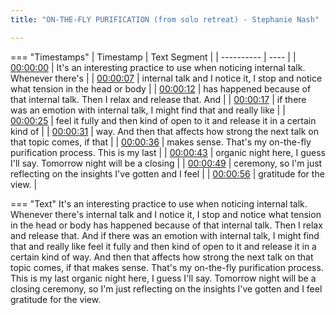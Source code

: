 ```yaml
---
title: "ON-THE-FLY PURIFICATION (from solo retreat) - Stephanie Nash"

---
```

=== "Timestamps"
    | Timestamp | Text Segment |
    | ---------- | ----  |
    | [00:00:00](https://www.youtube.com/watch?v=yAZelaVxAXQ&t=0) |  It's an interesting practice to use when noticing internal talk. Whenever there's |
    | [00:00:07](https://www.youtube.com/watch?v=yAZelaVxAXQ&t=7) |  internal talk and I notice it, I stop and notice what tension in the head or body |
    | [00:00:12](https://www.youtube.com/watch?v=yAZelaVxAXQ&t=12) |  has happened because of that internal talk. Then I relax and release that. And |
    | [00:00:17](https://www.youtube.com/watch?v=yAZelaVxAXQ&t=17) |  if there was an emotion with internal talk, I might find that and really like |
    | [00:00:25](https://www.youtube.com/watch?v=yAZelaVxAXQ&t=25) |  feel it fully and then kind of open to it and release it in a certain kind of |
    | [00:00:31](https://www.youtube.com/watch?v=yAZelaVxAXQ&t=31) |  way. And then that affects how strong the next talk on that topic comes, if that |
    | [00:00:36](https://www.youtube.com/watch?v=yAZelaVxAXQ&t=36) |  makes sense. That's my on-the-fly purification process. This is my last |
    | [00:00:43](https://www.youtube.com/watch?v=yAZelaVxAXQ&t=43) |  organic night here, I guess I'll say. Tomorrow night will be a closing |
    | [00:00:49](https://www.youtube.com/watch?v=yAZelaVxAXQ&t=49) |  ceremony, so I'm just reflecting on the insights I've gotten and I feel |
    | [00:00:56](https://www.youtube.com/watch?v=yAZelaVxAXQ&t=56) |  gratitude for the view. |

=== "Text"
     It's an interesting practice to use when noticing internal talk. Whenever there's internal talk and I notice it, I stop and notice what tension in the head or body has happened because of that internal talk. Then I relax and release that. And if there was an emotion with internal talk, I might find that and really like feel it fully and then kind of open to it and release it in a certain kind of way. And then that affects how strong the next talk on that topic comes, if that makes sense. That's my on-the-fly purification process. This is my last organic night here, I guess I'll say. Tomorrow night will be a closing ceremony, so I'm just reflecting on the insights I've gotten and I feel gratitude for the view.